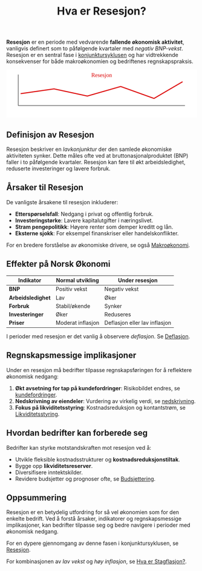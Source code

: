 ﻿---
title: "Hva er Resesjon?"
seoTitle: "Hva er Resesjon?"
meta_description: '**Resesjon** er en periode med vedvarende **fallende økonomisk aktivitet**, vanligvis definert som to påfølgende kvartaler med *negativ BNP-vekst*. Resesjon ...'
slug: resesjon
type: blog
layout: pages/single
---

**Resesjon** er en periode med vedvarende **fallende økonomisk aktivitet**, vanligvis definert som to påfølgende kvartaler med *negativ BNP-vekst*. Resesjon er en sentral fase i [konjunktursyklusen](/blogs/regnskap/hva-er-konjunktur "Hva er Konjunktur? Komplett Guide til Konjunktursykluser og Økonomisk Planlegging") og har vidtrekkende konsekvenser for både makroøkonomien og bedriftenes regnskapspraksis.

![Illustrasjon av kurven under en resesjon](resesjon-image.svg)

## Definisjon av Resesjon

Resesjon beskriver en *lavkonjunktur* der den samlede økonomiske aktiviteten synker. Dette måles ofte ved at bruttonasjonalproduktet (BNP) faller i to påfølgende kvartaler. Resesjon kan føre til økt arbeidsledighet, reduserte investeringer og lavere forbruk.

## Årsaker til Resesjon

De vanligste årsakene til resesjon inkluderer:

* **Etterspørselsfall**: Nedgang i privat og offentlig forbruk.
* **Investeringstørke**: Lavere kapitalutgifter i næringslivet.
* **Stram pengepolitikk**: Høyere renter som demper kreditt og lån.
* **Eksterne sjokk**: For eksempel finanskriser eller handelskonflikter.

For en bredere forståelse av økonomiske drivere, se også [Makroøkonomi](/blogs/regnskap/makrookonomi "Makroøkonomi: Prinsipper og Betydning for Norsk Regnskap").

## Effekter på Norsk Økonomi

| Indikator              | Normal utvikling | Under resesjon        |
| ---------------------- | ---------------- | --------------------- |
| **BNP**                | Positiv vekst    | Negativ vekst         |
| **Arbeidsledighet**    | Lav              | Øker                  |
| **Forbruk**            | Stabil/økende    | Synker                |
| **Investeringer**      | Øker             | Reduseres             |
| **Priser**             | Moderat inflasjon| Deflasjon eller lav inflasjon |

I perioder med resesjon er det vanlig å observere *deflasjon*. Se [Deflasjon](/blogs/regnskap/hva-er-deflasjon "Hva er Deflasjon? Komplett Guide til Deflasjon i Regnskap og Økonomi").

## Regnskapsmessige implikasjoner

Under en resesjon må bedrifter tilpasse regnskapsføringen for å reflektere økonomisk nedgang:

1. **Økt avsetning for tap på kundefordringer**: Risikobildet endres, se [kundefordringer](/blogs/regnskap/hva-er-kundefordringer "Hva er Kundefordringer? Regnskapsføring og Styring").
2. **Nedskrivning av eiendeler**: Vurdering av virkelig verdi, se [nedskrivning](/blogs/regnskap/hva-er-nedskrivning "Hva er Nedskrivning? Regnskapsføring og Vurdering").
3. **Fokus på likviditetsstyring**: Kostnadsreduksjon og kontantstrøm, se [Likviditetsstyring](/blogs/regnskap/hva-er-likviditetsstyring "Hva er Likviditetsstyring? Metoder og Beste Praksis").

## Hvordan bedrifter kan forberede seg

Bedrifter kan styrke motstandskraften mot resesjon ved å:

* Utvikle fleksible kostnadsstrukturer og **kostnadsreduksjonstiltak**.
* Bygge opp **likviditetsreserver**.
* Diversifisere inntektskilder.
* Revidere budsjetter og prognoser ofte, se [Budsjettering](/blogs/regnskap/hva-er-budsjettering "Hva er Budsjettering? Komplett Guide til Budsjettplanlegging og Økonomisk Styring").

## Oppsummering

Resesjon er en betydelig utfordring for så vel økonomien som for den enkelte bedrift. Ved å forstå årsaker, indikatorer og regnskapsmessige implikasjoner, kan bedrifter tilpasse seg og bedre navigere i perioder med økonomisk nedgang.

For en dypere gjennomgang av denne fasen i konjunktursyklusen, se [Resesjon](/blogs/regnskap/resesjon "Hva er Resesjon? Betydning, årsaker og regnskapsmessige implikasjoner").

For kombinasjonen av *lav vekst* og *høy inflasjon*, se [Hva er Stagflasjon?](/blogs/regnskap/hva-er-stagflasjon "Hva er Stagflasjon? Forstå kombinasjonen av inflasjon og økonomisk stagnasjon").










